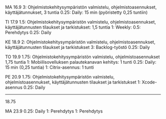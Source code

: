 MA 16.9
3: Ohjelmistokehitysympäristön valmistelu, ohjelmistoasennukset, käyttäjätunnukset, 3 tuntia
0.25: Daily: 15 min (pyöristetty 0,25 tuntiin)

TI 17.9
1.5: Ohjelmistokehitysympäristön valmistelu, ohjelmistoasennukset, käyttäjätunnusten tilaukset ja tarkistukset: 1,5 tuntia
1: Weekly:
0.5: Perehdytys
0.25: Daily

KE 18.9
2: Ohjelmistokehitysympäristön valmistelu, ohjelmistoasennukset, käyttäjätunnusten tilaukset ja tarkistukset
3: Backlog-työstö
0.25: Daily

TO 19.9
1.75: Ohjelmistokehitysympäristön valmistelu, ohjelmistoasennukset 1,75 tuntia
1: Mobiilisovelluksen palautekanavan kehitys: 1 tunti
0.25: Daily: 15 min (0,25 tuntia)
1: Citrix-asennus: 1 tunti

PE 20.9
1.75: Ohjelmistokehitysympäristön valmistelu, ohjelmistoasennukset, käyttäjätunnusten tilaukset ja tarkistukset
1: Xcode-asennus
0.25: Daily

---
18.75

MA 23.9
0.25: Daily
1: Perehdytys
1: Perehdytys

